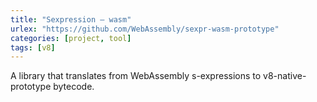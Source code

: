 ```yaml
---
title: "Sexpression – wasm"
urlex: "https://github.com/WebAssembly/sexpr-wasm-prototype"
categories: [project, tool]
tags: [v8]
---
```

A library that translates from WebAssembly s-expressions to v8-native-prototype bytecode.